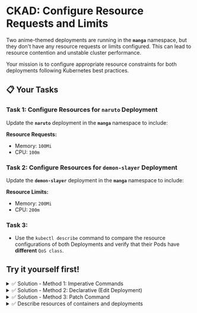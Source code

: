 # CKAD: Configure Resource Requests and Limits

Two anime-themed deployments are running in the **`manga`** namespace, but they don't have any resource requests or limits configured. This can lead to resource contention and unstable cluster performance.

Your mission is to configure appropriate resource constraints for both deployments following Kubernetes best practices.

## 📋 Your Tasks

### Task 1: Configure Resources for `naruto` Deployment

Update the **`naruto`** deployment in the **`manga`** namespace to include:

**Resource Requests:**
- Memory: `100Mi`
- CPU: `100m`



### Task 2: Configure Resources for `demon-slayer` Deployment

Update the **`demon-slayer`** deployment in the **`manga`** namespace to include:

**Resource Limits:**
- Memory: `200Mi`
- CPU: `200m`

### Task 3:
- Use the `kubectl describe` command to compare the resource configurations of both Deployments and verify that their Pods have **different** `QoS class`.

## Try it yourself first!

<details><summary>✅ Solution - Method 1: Imperative Commands</summary>

```bash
# Task 1: Configure requests for naruto
kubectl set resources deployment naruto \
  --requests=cpu=100m,memory=100Mi \
  -n manga

# Wait for rollout
kubectl rollout status deployment/naruto -n manga

# Task 2: Configure limits for demon-slayer
kubectl set resources deployment demon-slayer \
  --limits=cpu=200m,memory=200Mi \
  -n manga

# Wait for rollout
kubectl rollout status deployment/demon-slayer -n manga

# Verify
kubectl get pods -n manga -o custom-columns=NAME:.metadata.name,CPU-REQ:.spec.containers[0].resources.requests.cpu,CPU-LIM:.spec.containers[0].resources.limits.cpu,MEM-REQ:.spec.containers[0].resources.requests.memory,MEM-LIM:.spec.containers[0].resources.limits.memory
```

</details>

<details><summary>✅ Solution - Method 2: Declarative (Edit Deployment)</summary>

```bash
# Task 1: Edit naruto deployment
kubectl edit deployment naruto -n manga
```

Add the following under `spec.template.spec.containers[0]`:

```yaml
        resources:
          requests:
            cpu: "100m"
            memory: "100Mi"
```

```bash
# Task 2: Edit demon-slayer deployment
kubectl edit deployment demon-slayer -n manga
```

Add the following under `spec.template.spec.containers[0]`:

```yaml
        resources:
          limits:
            cpu: "200m"
            memory: "200Mi"
```

</details>

<details><summary>✅ Solution - Method 3: Patch Command</summary>

```bash
# Task 1: Patch naruto deployment with requests
kubectl patch deployment naruto -n manga --type='json' -p='[
  {
    "op": "add",
    "path": "/spec/template/spec/containers/0/resources",
    "value": {
      "requests": {
        "cpu": "100m",
        "memory": "100Mi"
      }
    }
  }
]'

# Task 2: Patch demon-slayer deployment with limits
kubectl patch deployment demon-slayer -n manga --type='json' -p='[
  {
    "op": "add",
    "path": "/spec/template/spec/containers/0/resources",
    "value": {
      "limits": {
        "cpu": "200m",
        "memory": "200Mi"
      }
    }
  }
]'

# Verify both deployments
kubectl rollout status deployment/naruto -n manga
kubectl rollout status deployment/demon-slayer -n manga
```

</details>


<details><summary>✅ Describe resources of containers and deployments</summary>


### 🧱 Describe the **Deployments**

```bash
kubectl describe deployment naruto -n manga
kubectl describe deployment demon-slayer -n manga
```

> ✅ Shows the **pod template resources** (requests/limits) configured inside each Deployment.

---

### 🧩 Describe the **Pods** (replace Pod name as needed)

```bash
kubectl describe pod <naruto-pod-name> -n manga
kubectl describe pod <demon-slayer-pod-name> -n manga
```


> ✅ Shows **actual resource requests and limits applied** to running containers after scheduling.

</details>
